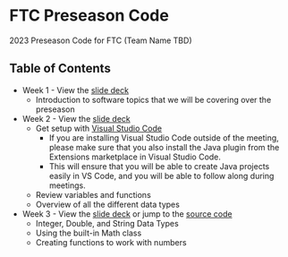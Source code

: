 # FTC Preseason Code

2023 Preseason Code for FTC (Team Name TBD)

## Table of Contents

- Week 1 - View the [slide deck](https://docs.google.com/presentation/d/1QfNDr9x5BeEUDjIt7QGF6Rs5zm911kqF-PtNiDliYdo/edit?usp=sharing)
  - Introduction to software topics that we will be covering over the preseason
- Week 2 - View the [slide deck](https://docs.google.com/presentation/d/1KB4D2F3mH-i5nOnRobVA0rzkrYq8DlHgGHkIc017OFk/edit?usp=sharing)
  - Get setup with [Visual Studio Code](https://code.visualstudio.com/download)
    - If you are installing Visual Studio Code outside of the meeting, please make sure that you also install the Java plugin from the Extensions marketplace in Visual Studio Code.
    - This will ensure that you will be able to create Java projects easily in VS Code, and you will be able to follow along during meetings.
  - Review variables and functions
  - Overview of all the different data types
- Week 3 - View the [slide deck](https://docs.google.com/presentation/d/1e9itmYeGhvFd5GAmDtI6j2ZiMRcQsltC3zLCzV6J850/edit?usp=sharing) or jump to the [source code](https://github.com/jasonballinger/ftc-preseason-2023/tree/master/src/week3)
  - Integer, Double, and String Data Types
  - Using the built-in Math class
  - Creating functions to work with numbers
